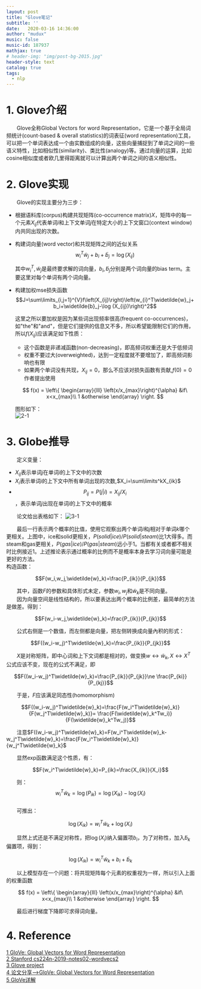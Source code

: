 ```yaml
---
layout: post
title: "Glove笔记"
subtitle: ''
date:   2020-03-16 14:36:00
author: "mudux"
music: false
music-id: 187937
mathjax: true
# header-img: "img/post-bg-2015.jpg"
header-style: text
catalog: true
tags:
  - nlp
---
```

# 1. Glove介绍
&emsp;&emsp;Glove全称Global Vectors for word Representation，它是一个基于全局词频统计(count-based & overall statistics)的词表征(word representation)工具，可以把一个单词表达成一个由实数组成的向量，这些向量捕捉到了单词之间的一些语义特性，比如相似性(similarity)、类比性(analogy)等。通过向量的运算，比如cosine相似度或者欧几里得距离就可以计算出两个单词之间的语义相似性。

# 2. Glove实现
&emsp;&emsp;Glove的实现主要分为三步：
- 根据语料库(corpus)构建共现矩阵(co-occurrence matrix)$X$，矩阵中的每一个元素$X_{ij}$代表单词$i$和上下文单词$j$在特定大小的上下文窗口(context window)内共同出现的次数。
- 构建词向量(word vector)和共现矩阵之间的近似关系
  $$w_{i}^T\widetilde{w}_j+b_i+\widetilde{b}_j=\log (X_{ij})$$

  其中$w_{i}^T,\widetilde{w}_j$是最终要求解的词向量，$b_i,\widetilde{b}_j$分别是两个词向量的bias term。主要这里对每个单词有两个词向量。
- 构建加权mse损失函数
  $$J=\sum\limits_{i,j=1}^{V}f\left(X_{ij}\right)\left(w_{i}^T\widetilde{w}_j+b_i+\widetilde{b}_j-\log (X_{ij})\right)^2$$

  这里之所以要加权是因为某些词出现频率很高(frequent co-occurrences)，如"the"和"and"，但是它们提供的信息又不多，所以希望能限制它们的作用，所以$f\left(X_{ij}\right)$应该满足如下性质：
  - 这个函数是非递减函数(non-decreasing)，即高频词权重还是大于低频词
  - 权重不要过大(overweighted)，达到一定程度就不要增加了，即高频词影响也有限
  - 如果两个单词没有共现，$X_{ij}=0$，那么不应该对损失函数有贡献,$f(0)=0$
  作者提出使用

  $$
  f(x) = \left\{
      \begin{array}{lll}
      \left(x/x_{max}\right)^{\alpha} &if\ x<x_{max}\\
      1 &otherwise
      \end{array}
      \right.
  $$

  图形如下：  
  ![2-1](https://gitee.com/alston972/MarkDownPhotos/raw/master/2020-03-16/2-1.PNG)

# 3. Globe推导
&emsp;&emsp;定义变量：
- $X_{ij}$表示单词$j$在单词$i$的上下文中的次数
- $X_i$表示单词$i$的上下文中所有单词出现的次数,$X_i=\sum\limits^kX_{ik}$
- $$P_{ij}=P(j|i)=X_{ij}/X_{i}$$
  ，表示单词$j$出现在单词$i$的上下文中的概率

&emsp;&emsp;论文给出表格如下：
![3-1](https://gitee.com/alston972/MarkDownPhotos/raw/master/2020-03-16/3-1.PNG)

&emsp;&emsp;最后一行表示两个概率的比值，使用它观察出两个单词$i$和$j$相对于单词$k$哪个更相关。上图中，ice和solid更相关，$P(solid|ice)/P(solid|steam)$比1大得多。而steam和gas更相关，$P(gas|ice)/P(gas|steam)$远小于1。当都有关或者都不相关时比例接近1。上述推论表示通过概率的比例而不是概率本身去学习词向量可能是更好的方法。  
构造函数：

$$F(w_i,w_j,\widetilde{w}_k)=\frac{P_{ik}}{P_{jk}}$$

&emsp;&emsp;其中，函数$F$的参数和具体形式未定，参数$w_i,w_j$和$\widetilde{w}_k$是不同向量。  
&emsp;&emsp;因为向量空间是线性结构的，所以要表达出两个概率的比例差，最简单的方法是做差。得到：

$$F(w_i-w_j,\widetilde{w}_k)=\frac{P_{ik}}{P_{jk}}$$

&emsp;&emsp;公式右侧是一个数值，而左侧都是向量，把左侧转换成向量內积的形式：

$$F((w_i-w_j)^T\widetilde{w}_k)=\frac{P_{ik}}{P_{jk}}$$

&emsp;&emsp;$X$是对称矩阵，即中心词和上下文词都是相对的，做变换$w\leftrightarrow \widetilde{w}_k,X\leftrightarrow X^T$公式应该不变，现在的公式不满足，即

$$F((w_i-w_j)^T\widetilde{w}_k)=\frac{P_{ik}}{P_{jk}}\ne \frac{P_{ki}}{P_{kj}}$$

&emsp;&emsp;于是，$F$应该满足同态性(homomorphism)

$$F((w_i-w_j)^T\widetilde{w}_k)=\frac{F(w_i^T\widetilde{w}_k)}{F(w_j^T\widetilde{w}_k)}= \frac{F(\widetilde{w}_k^Tw_i)}{F(\widetilde{w}_k^Tw_j)}$$

&emsp;&emsp;注意$F((w_i-w_j)^T\widetilde{w}_k)=F(w_i^T\widetilde{w}_k-w_j^T\widetilde{w}_k)=\frac{F(w_i^T\widetilde{w}_k)}{w_j^T\widetilde{w}_k}$

&emsp;&emsp;显然exp函数满足这个性质，有：

$$F(w_i^T\widetilde{w}_k)=P_{ik}=\frac{X_{ik}}{X_i}$$

&emsp;&emsp;则：$$w_i^T\widetilde{w}_k=\log(P_{ik})=\log(X_{ik})-\log(X_i)$$  
&emsp;&emsp;可推出：

$$\log(X_{ik})=w_i^T\widetilde{w}_k + \log(X_i)$$

&emsp;&emsp;显然上式还是不满足对称性，把$\log(X_i)$纳入偏置项$b_i$，为了对称性，加入$\widetilde{b}_k$偏置项，得到：

$$\log(X_{ik})=w_i^T\widetilde{w}_k+b_i+\widetilde{b}_k$$

&emsp;&emsp;以上模型存在一个问题：将共现矩阵每个元素的权重视为一样，所以引入上面的权重函数

  $$
  f(x) = \left\{
      \begin{array}{lll}
      \left(x/x_{max}\right)^{\alpha} &if\ x<x_{max}\\
      1 &otherwise
      \end{array}
      \right.
  $$

&emsp;&emsp;最后进行梯度下降即可求得词向量。

# 4. Reference
[1 GloVe: Global Vectors for Word Representation](https://nlp.stanford.edu/pubs/glove.pdf)  
[2 Stanford cs224n-2019-notes02-wordvecs2](https://web.stanford.edu/class/archive/cs/cs224n/cs224n.1194/readings/cs224n-2019-notes02-wordvecs2.pdf)  
[3 Glove project](https://nlp.stanford.edu/projects/glove/)  
[4 论文分享-->GloVe: Global Vectors for Word Representation](https://blog.csdn.net/mr_tyting/article/details/80180780)   
[5 GloVe详解](http://www.fanyeong.com/2018/02/19/glove-in-detail/)   